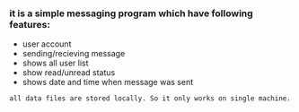 ### it is a simple messaging program which have following features:

  - user account
  - sending/recieving message
  - shows all user list
  - show read/unread status
  - shows date and time when message was sent

`all data files are stored locally. So it only works on single machine.`
  
  
